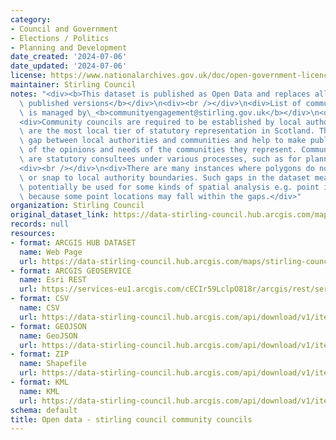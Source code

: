 ```yaml
---
category:
- Council and Government
- Elections / Politics
- Planning and Development
date_created: '2024-07-06'
date_updated: '2024-07-06'
license: https://www.nationalarchives.gov.uk/doc/open-government-licence/version/3/
maintainer: Stirling Council
notes: "<div><b>This dataset is published as Open Data and replaces all previously\
  \ published versions</b></div>\n<div><br /></div>\n<div>List of community councils\
  \ is managed by\_<b>communityengagement@stirling.gov.uk</b></div>\n<div><br /></div>\n\
  <div>Community councils are required to be established by local authorities. They\
  \ are the most local tier of statutory representation in Scotland. They bridge the\
  \ gap between local authorities and communities and help to make public bodies aware\
  \ of the opinions and needs of the communities they represent. Community councils\
  \ are statutory consultees under various processes, such as for planning applications.</div>\n\
  <div><br /></div>\n<div>There are many instances where polygons do not tessellate\
  \ or snap to local authority boundaries. Such gaps in the dataset mean that it cannot\
  \ potentially be used for some kinds of spatial analysis e.g. point in polygon,\
  \ because some point locations may fall within the gaps.</div>"
organization: Stirling Council
original_dataset_link: https://data-stirling-council.hub.arcgis.com/maps/stirling-council::open-data-stirling-council-community-councils
records: null
resources:
- format: ARCGIS HUB DATASET
  name: Web Page
  url: https://data-stirling-council.hub.arcgis.com/maps/stirling-council::open-data-stirling-council-community-councils
- format: ARCGIS GEOSERVICE
  name: Esri REST
  url: https://services-eu1.arcgis.com/cECIr59LclpO818r/arcgis/rest/services/stirling_council_community_councils/FeatureServer/4
- format: CSV
  name: CSV
  url: https://data-stirling-council.hub.arcgis.com/api/download/v1/items/db351a06b6b94738a6b3fef88745d646/csv?layers=4
- format: GEOJSON
  name: GeoJSON
  url: https://data-stirling-council.hub.arcgis.com/api/download/v1/items/db351a06b6b94738a6b3fef88745d646/geojson?layers=4
- format: ZIP
  name: Shapefile
  url: https://data-stirling-council.hub.arcgis.com/api/download/v1/items/db351a06b6b94738a6b3fef88745d646/shapefile?layers=4
- format: KML
  name: KML
  url: https://data-stirling-council.hub.arcgis.com/api/download/v1/items/db351a06b6b94738a6b3fef88745d646/kml?layers=4
schema: default
title: Open data - stirling council community councils
---
```

